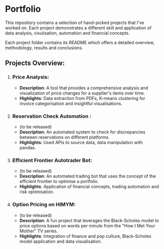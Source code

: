 # Portfolio

This repository contains a selection of hand-picked projects that I've worked on. Each project demonstrates a different skill and application of data analysis, visulisation, automation and financial concepts.

Each project folder contains its README which offers a detailed overview, methodology, results and conclusions. 
## Projects Overview:

1. ### **Price Analysis**:
    - **Description**: A tool that provides a comprehensive analysis and visualization of price changes for a supplier's items over time.
    - **Highlights**: Data extraction from PDFs, K-means clustering for invoice categorisation and insightful visualisations.

2. ### **Reservation Check Automation** : 
    - (to be released)
    - **Description**: An automated system to check for discrepancies between reservations on different platforms.
    - **Highlights**: Used APIs to source data, data manipulation with pandas.


3. ### **Efficient Frontier Autotrader Bot**:
    - (to be released)
    - **Description**: An automated trading bot that uses the concept of the efficient frontier to optimise a portfolio.
    - **Highlights**: Application of financial concepts, trading automation and risk optimisation.


4. ### **Option Pricing on HIMYM**:
    - (to be released)
    - **Description**: A fun project that leverages the Black-Scholes model to price options based on words per minute from the "How I Met Your Mother" TV series.
    - **Highlights**: Integration of finance and pop culture, Black-Scholes model application and data visualisation.
    



